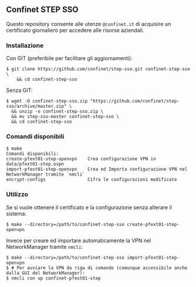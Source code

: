 ## Confinet STEP SSO

Questo repository consente alle utenze `@confinet.it` di acquisire un
certificato giornaliero per accedere alle risorse aziendali.

### Installazione

Con GIT (preferibile per facilitare gli aggiornamenti):

```
$ git clone https://github.com/confinet/step-sso.git confinet-step-sso \
    && cd confinet-step-sso
```

Senza GIT:

```
$ wget -O confinet-step-sso.zip "https://github.com/confinet/step-sso/archive/master.zip" \
  && unzip -o confinet-step-sso.zip \
  && mv step-sso-master confinet-step-sso \
  && cd confinet-step-sso
```

### Comandi disponibili

```
$ make
Comandi disponibili:
create-pfext01-step-openvpn    Crea configurazione VPN in data/pfext01-step.ovpn
import-pfext01-step-openvpn    Crea ed Importa configurazione VPN nel NetworkManager tramite `nmcli`
encrypt-configs                Cifra le configurazioni modificate
```

### Utilizzo

Se si vuole ottenere il certificato e la configurazione senza alterare il sistema:

```
$ make --directory=/path/to/confinet-step-sso create-pfext01-step-openvpn
```

Invece per creare ed importare automaticamente la VPN nel NetworkManager tramite `nmcli`:

```
$ make --directory=/path/to/confinet-step-sso import-pfext01-step-openvpn
$ # Per avviare la VPN da riga di comando (comunque accessibile anche dalla GUI del NetworkManager):
$ nmcli con up confinet-pfext01-step
```
